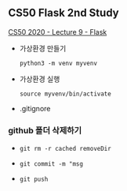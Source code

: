 ## CS50 Flask 2nd Study

[CS50 2020 - Lecture 9 - Flask](https://www.youtube.com/watch?v=x_c8pTW8ZUc&t=8372s)


- 가상환경 만들기 

    `python3 -m venv myvenv`


- 가상환경 실행

    `source myvenv/bin/activate`

- .gitignore


### github 폴더 삭제하기
- `git rm -r cached removeDir`

- `git commit -m "msg`

- `git push`
